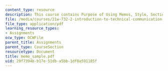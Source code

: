 ```yaml
---
content_type: resource
description: This course contains Purpose of Using Memos, Style, Sections.
file: /media/courses/21w-732-2-introduction-to-technical-communication-ethics-in-science-and-technology-fall-2006/29f7394bb17e51dba5bb1df8a591185f_memo_sample.pdf
file_type: application/pdf
learning_resource_types:
- Assignments
ocw_type: OCWFile
parent_title: Assignments
parent_type: CourseSection
resourcetype: Document
title: memo_sample.pdf
uid: 29f7394b-b17e-51db-a5bb-1df8a591185f
---
```

